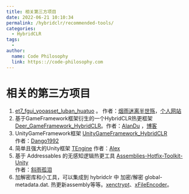 ```yaml
---
title: 相关第三方项目
date: 2022-06-21 10:10:34
permalink: /hybridclr/recommended-tools/
categories:
  - HybridCLR
tags:
  - 
author: 
  name: Code Philosophy
  link: https:://code-philosophy.com
---
```


# 相关的第三方项目

1. [et7_fgui_yooasset_luban_huatuo](https://github.com/wqaetly/ET/tree/et7_fgui_yooasset_luban_huatuo) 。 作者：[烟雨迷离半世殇](https://github.com/wqaetly)，[个人网站](https://www.lfzxb.top/)
1. 基于GameFramework框架衍生的一个HybridCLR热更框架 [Deer_GameFramework_HybridCLR](https://github.com/It-Life/Deer_GameFramework_hybridclr_huatuo)。作者：[AlanDu](https://github.com/It-Life) ，[博客](https://www.cnblogs.com/AlanDu/)
1. UnityGameFramework框架 [UnityGameFramework_HybridCLR](https://github.com/Dango1992/UnityGameFramework_Huatuo)  
作者：[Dango1992](https://github.com/Dango1992)  
1. 简单且强大的Unity框架 [TEngine](https://github.com/ALEXTANGXIAO/TEngine)
作者：[Alex](https://github.com/ALEXTANGXIAO)
1. 基于 Addressables 的无感知逻辑热更工具 [Assemblies-Hotfix-Toolkit-Unity](https://github.com/Bian-Sh/Assemblies-Hotfix-Toolkit-Unity)   
作者：[斜雨孤泪](https://github.com/Bian-Sh) 
1. 加解密库和小工具，可以集成到 hybridclr 中 加密/解密 global-metadata.dat. 热更新assembly等等。[xenctrypt](https://github.com/Y-way/xencrypt)、[xFileEncoder](https://github.com/Y-way/xFileEncoder)。

